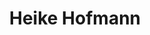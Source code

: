 ---
first_name: Heike
last_name: Hofmann
title: Heike Hofmann
role: Associate Professor of Statistics
organizations:
- name: University of Nebraska - Lincoln
user_groups:
- Members
superuser: no
---